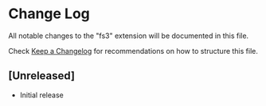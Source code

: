 # Change Log

All notable changes to the "fs3" extension will be documented in this file.

Check [Keep a Changelog](http://keepachangelog.com/) for recommendations on how to structure this file.

## [Unreleased]

- Initial release